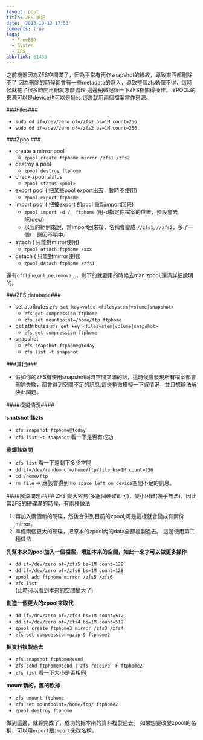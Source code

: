 ```yaml
---
layout: post
title: ZFS 筆記
date: '2013-10-12 17:53'
comments: true
tags:
  - FreeBSD
  - System
  - ZFS
abbrlink: 61488
---
```

之前機器因為ZFS空間滿了，因為平常有再作snapshot的緣故，導致東西都刪除不了
因為刪除的時候都會有一些metadata的寫入，導致整個zfs動彈不得，這時候就花了很多時間再研就怎麼處理
這邊稍微記錄一下ZFS相關得操作。
ZPOOL的來源可以是device也可以是files,這邊就用兩個檔案當作來源。

<!--more-->

###Files###
- `sudo dd if=/dev/zero of=/zfs1 bs=1M count=256`
- `sudo dd if=/dev/zero of=/zfs2 bs=1M count=256`


###Zpool###
- create a mirror pool
	- `zpool create ftphome mirror /zfs1 /zfs2`	
- destroy a pool
	- `zpool destroy ftphome`
- check zpool status
	- `zpool status <pool>`
- export pool ( 把某些pool export出去，暫時不使用)
  - `zpool export ftphome`
- import pool ( 把被export 的pool 重新import回來)
	- `zpool import -d /  ftphome`  (用-d指定你檔案的位置，預設會去吃/dev/)
  - 以我的範例來說，當import回來後，名稱會變成 `//zfs1`, `//zfs2`，多了一個/，原因不明中。
- attach ( 只能對mirror使用)
	- `zpool attach ftphome /xxx`
- detach ( 只能對mirror使用)
  - `zpool detach ftphome /zfs1`

還有`offline`,`online`,`remove`...，剩下的就要用的時候去man zpool,還滿詳細說明的。  
  
  
###ZFS database###
- set attributes `zfs set key=value <filesystem|volume|snapshot> `
  - `zfs get compression ftphome`
  - `zfs set mountpoint=/home/ftp ftphome`
- get attributes `zfs get key <filesystem|volume|snapshot> `
  - `zfs get compression ftphome`
- snapshot
	- `zfs snapshot ftphome@today `
  - `zfs list -t snapshot`

###其他###
- 假如你的ZFS有使用snapshot同時空間又滿的話，這時候會發現所有檔案都會刪除失敗，都會得到空間不足的訊息,這邊稍微模擬一下該情況，並且想辦法解決此問題。

####模擬情況####

**snatshot 該zfs**
- `zfs snapshot ftphome@today`
- `zfs list -t snapshot`   看一下是否有成功

**塞爆該空間**
- `zfs list` 看一下還剩下多少空間
- `dd if=/dev/random of=/home/ftp/file bs=1M count=256`
- `cd /home/ftp`
- `rm file`  => 應該會得到 ` No space left on device `空間不足的訊息。

####解決問題####
ZFS 變大容易(多塞個硬碟即可)，變小困難(幾乎無法)，因此當ZFS的硬碟滿的時候，有兩種做法
1. 再加入兩個新的硬碟，然後合併到目前的zpool,可是這樣就會變成有兩份mirror。 
2. 準備兩個更大的硬碟，把原本的zpool內的data全都複製過去。 
這邊使用第二種做法

**先幫本來的pool加入一個檔案，增加本來的空間，如此一來才可以做更多操作**
- `dd if=/dev/zero of=/zfs5 bs=1M count=128`
- `dd if=/dev/zero of=/zfs6 bs=1M count=128`
- `zpool add ftphome mirror /zfs5 /zfs6`
- `zfs list`  
   (此時可以看到本來的空間變大了)

**創造一個更大的zpool來取代**

- `dd if=/dev/zero of=/zfs3 bs=1M count=512`
- `dd if=/dev/zero of=/zfs4 bs=1M count=512`
- `zpool create ftphome3 mirror /zfs3 /zfs4`
- `zfs set compression=gzip-9 ftphome2`

**把資料複製過去**
- `zfs snapshot ftphome@send`
- `zfs send ftphome@send | zfs receive -F ftphome2`
- `zfs list` 看一下大小是否相同

**mount新的，舊的砍掉**
- `zfs umount ftphome`
- `zfs set mountpoint=/home/ftp/ ftphome2`
- `zpool destroy ftphome`

做到這邊，就算完成了，成功的把本來的資料複製過去。
如果想要改變zpool的名稱，可以用`export`跟`import`來改名稱。
